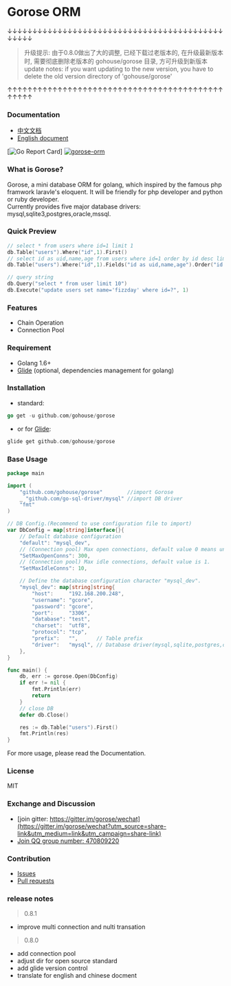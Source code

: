 # Gorose ORM
↓↓↓↓↓↓↓↓↓↓↓↓↓↓↓↓↓↓↓↓↓↓↓↓↓↓↓↓↓↓↓↓↓↓↓↓↓↓↓↓↓↓↓↓↓↓↓↓
> 升级提示: 由于0.8.0做出了大的调整, 已经下载过老版本的, 在升级最新版本时, 需要彻底删除老版本的 gohouse/gorose 目录, 方可升级到新版本  
update notes: if you want updating to the new version, you have to delete the old version directory of 'gohouse/gorose'

↑↑↑↑↑↑↑↑↑↑↑↑↑↑↑↑↑↑↑↑↑↑↑↑↑↑↑↑↑↑↑↑↑↑↑↑↑↑↑↑↑↑↑↑↑↑↑↑
### Documentation

- [中文文档](docs/zh-CN/README.md)
- [English document](docs/en/README.md)

[![Go Report Card](https://goreportcard.com/badge/github.com/gohouse/gorose)]
<a target="_blank" href="https://jq.qq.com/?_wv=1027&k=5JJOG9E">
<img border="0" src="http://pub.idqqimg.com/wpa/images/group.png" alt="gorose-orm" title="gorose-orm"></a>

### What is Gorose?

Gorose, a mini database ORM for golang, which inspired by the famous php framwork laravle's eloquent. It will be friendly for php developer and python or ruby developer.  
Currently provides five major database drivers: mysql,sqlite3,postgres,oracle,mssql.

### Quick Preview

```go
// select * from users where id=1 limit 1
db.Table("users").Where("id",1).First()
// select id as uid,name,age from users where id=1 order by id desc limit 10
db.Table("users").Where("id",1).Fields("id as uid,name,age").Order("id desc").Limit(10).Get()

// query string
db.Query("select * from user limit 10")
db.Execute("update users set name='fizzday' where id=?", 1)
```

### Features

- Chain Operation
- Connection Pool

### Requirement

- Golang 1.6+
- [Glide](https://glide.sh) (optional, dependencies management for golang)

### Installation

- standard:  
```go
go get -u github.com/gohouse/gorose
```
- or for [Glide](https://glide.sh):  
```go
glide get github.com/gohouse/gorose
```

### Base Usage
```go
package main

import (
	"github.com/gohouse/gorose"        //import Gorose
	_ "github.com/go-sql-driver/mysql" //import DB driver
	"fmt"
)

// DB Config.(Recommend to use configuration file to import)
var DbConfig = map[string]interface{}{
	// Default database configuration
	"default": "mysql_dev",
	// (Connection pool) Max open connections, default value 0 means unlimit.
	"SetMaxOpenConns": 300,
	// (Connection pool) Max idle connections, default value is 1.
	"SetMaxIdleConns": 10,

	// Define the database configuration character "mysql_dev".
	"mysql_dev": map[string]string{
		"host":     "192.168.200.248",
		"username": "gcore",
		"password": "gcore",
		"port":     "3306",
		"database": "test",
		"charset":  "utf8",
		"protocol": "tcp",
		"prefix":   "",      // Table prefix
		"driver":   "mysql", // Database driver(mysql,sqlite,postgres,oracle,mssql)
	},
}

func main() {
	db, err := gorose.Open(DbConfig)
	if err != nil {
		fmt.Println(err)
		return
	}
	// close DB
	defer db.Close()

	res := db.Table("users").First()
	fmt.Println(res)
}

```
For more usage, please read the Documentation.

### License

MIT

### Exchange and Discussion

- [join gitter: https://gitter.im/gorose/wechat](https://gitter.im/gorose/wechat?utm_source=share-link&utm_medium=link&utm_campaign=share-link)
- [Join QQ group number: 470809220](https://jq.qq.com/?_wv=1027&k=5JJOG9E)

### Contribution

- [Issues](https://github.com/gohouse/gorose/issues)
- [Pull requests](https://github.com/gohouse/gorose/pulls)

### release notes

> 0.8.1

- improve multi connection and nulti transation

> 0.8.0  

- add connection pool  
- adjust dir for open source standard  
- add glide version control  
- translate for english and chinese docment  
